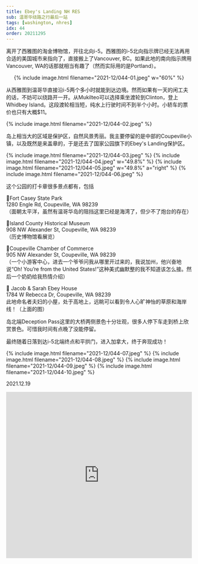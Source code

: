 ```yaml
---
title: Ebey's Landing NH RES
sub: 温哥华绕路之行最后一站
tags: [washington, nhres]
idx: 44
order: 20211295
---
```


离开了西雅图的淘金博物馆，开往北向i-5。西雅图的i-5北向指示牌已经无法再用合适的美国城市来指向了，直接搬上了Vancouver, BC。如果此地的南向指示牌用Vancouver, WA的话那就相当有趣了（然而实际用的是Portland）。

<p style="text-align: center">
{% include image.html filename="2021-12/044-01.jpeg" w="60%" %}
</p>

从西雅图到温哥华直接沿i-5两个多小时就能到达边境。然而如果有一天的闲工夫的话，不妨可以绕路开一开。从Mukilteo可以选择乘坐渡轮到Clinton，登上Whidbey Island。这段渡轮相当短，纯水上行驶时间不到半个小时。小轿车的票价也只有大概$11。

{% include image.html filename="2021-12/044-02.jpeg" %}

岛上相当大的区域是保护区，自然风景秀丽。我主要停留的是中部的Coupeville小镇，以及既然是来盖章的，于是还去了国家公园旗下的Ebey's Landing保护区。

{% include image.html filename="2021-12/044-03.jpeg" %}
{% include image.html filename="2021-12/044-04.jpeg" w="49.8%" %}
{% include image.html filename="2021-12/044-05.jpeg" w="49.8%" a="right" %}
{% include image.html filename="2021-12/044-06.jpeg" %}

这个公园的打卡章很多景点都有，包括

📍Fort Casey State Park<br>
1280 Engle Rd, Coupeville, WA 98239<br>
（面朝太平洋，虽然有温哥华岛的阻挡这里已经是海湾了，但少不了炮台的存在）

📍Island County Historical Museum<br>
908 NW Alexander St, Coupeville, WA 98239<br>
（历史博物馆看展览）

📍Coupeville Chamber of Commerce<br>
905 NW Alexander St, Coupeville, WA 98239<br>
（一个小游客中心，进去一个爷爷问我从哪里开过来的，我说加州，他兴奋地说“Oh! You’re from the United States!”这种美式幽默整的我不知道该怎么接。然后一个奶奶给我热情介绍）

📍 Jacob & Sarah Ebey House<br>
1784 W Rebecca Dr, Coupeville, WA 98239<br>
此地命名者夫妇的小屋，处于高地上，远眺可以看到令人心旷神怡的草原和海岸线！（上面的图）

岛北端Deception Pass这里的大桥两侧景色十分壮观，很多人停下车走到桥上欣赏景色。可惜我时间有点晚了没能停留。

最终随着日落到达i-5北端终点和平拱门，进入加拿大，终于奔现成功！

{% include image.html filename="2021-12/044-07.jpeg" %}
{% include image.html filename="2021-12/044-08.jpeg" %}
{% include image.html filename="2021-12/044-09.jpeg" %}
{% include image.html filename="2021-12/044-10.jpeg" %}

2021.12.19

<iframe src="https://www.google.com/maps/embed?pb=!1m40!1m12!1m3!1d1107384.4871530528!2d-123.08283397679219!3d48.487220824751454!2m3!1f0!2f0!3f0!3m2!1i1024!2i768!4f13.1!4m25!3e0!4m5!1s0x54906abb34a9ba05%3A0x5f7091818a58b3c8!2sKlondike%20Gold%20Rush%20National%20Historical%20Park%2C%20319%202nd%20Ave%20S%2C%20Seattle%2C%20WA%2098104!3m2!1d47.599444399999996!2d-122.3319444!4m5!1s0x548f8b5872675f73%3A0xa3d4254f06a0274e!2sCoupeville%20Chamber%20of%20Commerce%2C%20Northwest%20Alexander%20Street%2C%20Coupeville%2C%20WA!3m2!1d48.220768!2d-122.68814809999999!4m5!1s0x548f8cca63edf87b%3A0xe737f34a86d2cd48!2sEbey&#39;s%20Landing%20National%20Historic%20Reserve%20Visitor%20Center%2C%20126-146%20Cemetery%20Rd%2C%20Coupeville%2C%20WA%2098239!3m2!1d48.2047252!2d-122.70653329999999!4m5!1s0x5486765a145241a1%3A0x71176245ed5a206!2sMetrotown%2C%20Burnaby%2C%20BC%2C%20Canada!3m2!1d49.2276257!2d-123.00757569999999!5e0!3m2!1sen!2sus!4v1652684055671!5m2!1sen!2sus" width="100%" height="450" style="border:0;" allowfullscreen="" loading="lazy" referrerpolicy="no-referrer-when-downgrade"></iframe>
